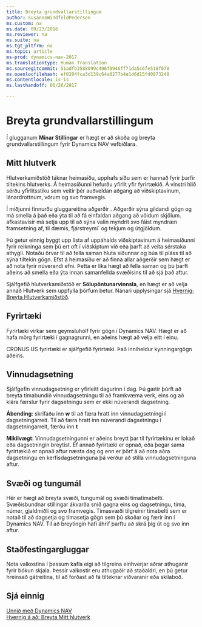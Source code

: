 ```yaml
---
title: Breyta grundvallarstillingum
author: SusanneWindfeldPedersen
ms.custom: na
ms.date: 09/23/2016
ms.reviewer: na
ms.suite: na
ms.tgt_pltfrm: na
ms.topic: article
ms-prod: dynamics-nav-2017
ms.translationtype: Human Translation
ms.sourcegitcommit: 51adfb3588099c496f0946ff71da5c6fe518f070
ms.openlocfilehash: ef0204fca3d139c64a0277b4e1d6d15fd0873248
ms.contentlocale: is-is
ms.lasthandoff: 06/26/2017

---
```


# <a name="changing-basic-settings"></a>Breyta grundvallarstillingum
Í glugganum **Mínar Stillingar** er hægt er að skoða og breyta grundvallarstillingum fyrir Dynamics NAV vefbiðlara.  

## <a name="role-center"></a>Mitt hlutverk
Hlutverkamiðstöð táknar heimasíðu, upphafs síðu sem er hannað fyrir þarfir tiltekins hlutverks. Á heimasíðunni hefurðu yfirlit yfir fyrirtækið. Á vinstri hlið sérðu yfirlitsstiku sem veitir þér auðveldan aðgang að viðskiptavinum, lánardrottnum, vörum og svo framvegis.

Í miðjunni finnurðu gluggareitina aðgerðir . Aðgerðir sýna gildandi gögn og má smella á það eða ýta til að fá einfaldan aðgang að völdum skjölum. afkastavísir má setja upp til að sýna valin myndrit svo fáist myndræn framsetning af, til dæmis, fjárstreymi´ og tekjum og útgjöldum.

Þú getur einnig byggt upp lista af uppáhalds viðskiptavinum á heimasíðunni fyrir reikninga sem þú ert oft í viðskiptum við eða þarft að veita sérstaka athygli. Notaðu örvar til að fella saman hluta síðunnar og búa til pláss til að sýna tiltekin gögn. Efst á heimasíðu er að finna allar aðgerðir sem hægt er að nota fyrir núverandi efni. Þetta er líka hægt að fella saman og þú þarft aðeins að smella eða ýta innan samanfellda svæðisins til að sjá það aftur.

Sjálfgefið hlutverkamiðstöð er **Sölupöntunarvinnsla**, en hægt er að velja annað Hlutverk sem uppfylla þörfum betur. Nánari upplýsingar sjá [Hvernig: Breyta Hlutverkamiðstöð](ui-change-role.md).

## <a name="company"></a>Fyrirtæki
Fyrirtæki virkar sem geymsluhólf fyrir gögn í Dynamics NAV. Hægt er að hafa mörg fyrirtæki í gagnagrunni, en aðeins hægt að velja eitt í einu.

CRONUS US fyrirtæki er sjálfgefið fyrirtæki. Það inniheldur kynningargögn aðeins.   

## <a name="work-date"></a>Vinnudagsetning
Sjálfgefin vinnudagsetning er yfirleitt dagurinn í dag. Þú gætir þúrft að breyta tímabundið vinnudagsetningu til að framkvæma verk, eins og að klára færslur fyrir dagsetningu sem er ekki núverandi dagsetning.

**Ábending**: skrifaðu inn **w** til að færa hratt inn vinnudagsetningi í dagsetningarreit. Til að færa hratt inn núverandi dagsetningu í dagsetningarreit, færðu inn **t**

**Mikilvægt**: Vinnudagsetningunni er aðeins breytt þar til fyrirtækinu er lokað eða dagsetningin breytist. Ef annað fyrirtæki er opnað, eða þegar sama fyrirtækið er opnað aftur næsta dag og enn er þörf á að nota aðra dagsetningu en kerfisdagsetninguna þá verður að stilla vinnudagsetninguna aftur.

## <a name="region-and-language"></a>Svæði og tungumál
Hér er hægt að breyta svæði, tungumál og svæði tímatímabelti. Svæðisbundnar stillingar ákvarða snið gagna eins og dagsetningu, tíma, númer, gjaldmiðli og svo framvegis. Tímasvæði tilgreinir tímabelti sem er notað til að dagsetja og tímasetja gögn sem þú skoðar og færir inn í Dynamics NAV. Til að breytingin hafi áhrif þarftu að skrá þig út og svo inn aftur.

## <a name="confirmation-dialogs"></a>Staðfestingargluggar
Nota valkostina í þessum kafla eigi að tilgreina einhverjar aðrar athuganir fyrir bókun skjala. Þessir valkostir eru athugaðir að staðaldri, en þú getur hreinsað gátreitina, til að forðast að fá tilteknar viðvaranir eða skilaboð.

## <a name="see-also"></a>Sjá einnig
[Unnið með Dynamics NAV](ui-work-product.md)  
[Hvernig á að: Breyta Mitt hlutverk](ui-change-role.md)  

